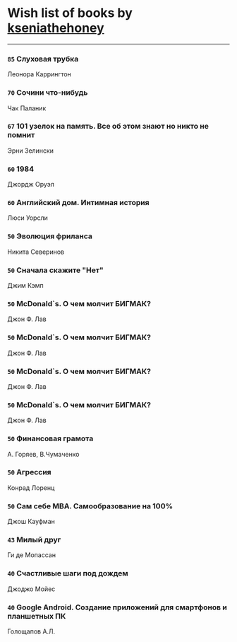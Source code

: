 # Wish list of books by [kseniathehoney](http://vk.com/id440304750)
---

### `85` Слуховая трубка
Леонора Каррингтон

### `70` Сочини что-нибудь
Чак Паланик

### `67` 101 узелок на память. Все об этом знают но никто не помнит
Эрни Зелински

### `60` 1984
Джордж Оруэл

### `60` Английский дом. Интимная история
Люси Уорсли

### `50` Эволюция фриланса
Никита Северинов

### `50` Сначала скажите "Нет"
Джим Кэмп

### `50` McDonald`s. О чем молчит БИГМАК?
Джон Ф. Лав

### `50` McDonald`s. О чем молчит БИГМАК?
Джон Ф. Лав

### `50` McDonald`s. О чем молчит БИГМАК?
Джон Ф. Лав

### `50` McDonald`s. О чем молчит БИГМАК?
Джон Ф. Лав

### `50` Финансовая грамота
А. Горяев, В.Чумаченко

### `50` Агрессия
Конрад Лоренц

### `50` Сам себе MBA. Самообразование на 100%
Джош Кауфман

### `43` Милый друг
Ги де Мопассан

### `40` Счастливые шаги под дождем
Джоджо Мойес

### `40` Google Android. Создание приложений для смартфонов и планшетных ПК
Голощапов А.Л.

